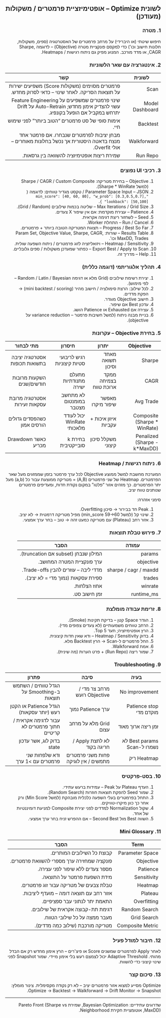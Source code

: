 <div dir="rtl" align="right">

## לשונית Optimize – אופטימיזציית פרמטרים / משקולות (מעודכן)

### 1. מטרה
חיפוש שיטתי (או היברידי) על מרחב פרמטרים של האסטרטגיה (ספים, משקולות, חלונות חישוב וכו') כדי למקסם פונקציית מטרה (Objective) – לדוגמה Sharpe, CAGR, או מדד מורכב. המנוע מפיק גם ניתוח רגישות / Heatmaps.

### 2. אינטגרציה עם שאר הלשוניות
| לשונית | קשר |
|--------|-----|
| Scan | פרמטרים מסוימים (משקולות Score) משפיעים ישירות על תוצאות הסריקה. לאחר שינוי – כדאי לסרוק מחדש. |
| Model Dashboard | שינוי פרמטרים שמשפיעים על Feature Engineering עשוי להצדיק אימון מחדש; Auto-Retrain על Drift יתרחש במקביל אם הופעל בקונפיג. |
| Backtest | אימות סופי של סט פרמטרים “הטוב ביותר” לפני שימוש חיי. |
| Walkforward | מבחן יציבות לפרמטרים שנבחרו. אם פרמטר אחד מנצח בדאטה היסטורית אך נכשל בחלונות מאוחרים – אולי Overfit. |
| Run Repo | שמירת ריצות אופטימיזציה להשוואה בין גרסאות. |

### 3. רכיבי UI נפוצים
1. Objective – בחירת מטריקה: Sharpe / CAGR / Custom Composite (למשל Sharpe * WinRate).  
2. Parameter Space Input – JSON / טקסט מגדיר טווחים: לדוגמה `{ "min_score": [40, 60, 80], "w_prob": [0.3,0.5,0.7], "lookback": [50,100] }`.  
3. Max Iterations / Grid Size – שליטה בכמות שילובים (Grid / Random).  
4. Patience – עצירת מוקדמת: אם אין שיפור X צעדים.  
5. Seed – לשחזור ריצת דגימה אקראית.  
6. Run / Cancel – התחלת Worker.  
7. Progress / Best So Far – תצוגת המטריקה הטובה ביותר + פרמטרים.  
8. Results Table – שורות: Param Set, Objective Value, Sharpe, CAGR, MaxDD, Trades וכו'.  
9. Heatmap / Sensitivity – ויזואליזציה לזוג פרמטרים / ניתוח השפעה שולית.  
10. Export Best / Apply to Scan – כפתור שמעדכן משקולות / ספים גלובליים.  
11. Help – מדריך זה.  

### 4. תהליך אלגוריתמי (דוגמה כללית)
1. יצירת רשימת שילובים (Grid מלא או דגימה Random / Latin / Bayesian – לפי מימוש).  
2. לכל שילוב: הרצת סימולציה / חישוב מהיר (mini backtest / scoring) → הפקת מדדים.  
3. חישוב Objective מוגדר.  
4. עדכון Best אם שיפור.  
5. עצירה אם Exhausted או Patience הושג.  
6. בניית מבנה ניתוח (למשל חשיבות פרמטר – variance reduction על objective).  

### 5. בחירת Objective – עקרונות
| Objective | יתרון | חיסרון | מתי לבחור |
|----------|-------|--------|-----------|
| Sharpe | מאחד תשואה וסיכון | רגיש לריבועי סטיות קיצוניות | אסטרטגיה יציבה בתשואות תכופות |
| CAGR | ממקד בצמיחה ארוכת טווח | מתעלם מתנודתיות ישירה | השקעות מרובות חודשים/שנים |
| Avg Trade | מאפשר שיפור מיקרו | לא מתחשב במומנטום מצטבר | אסטרטגיה מרובת עסקאות זעירות |
| Composite (Sharpe * WinRate) | איזון איכות + עקביות | יכול לעודד WinRate מלאכותי | כשהפסדים גדולים הורסים אמון |
| Penalized (Sharpe - k*MaxDD) | משקלל סיכון קיצוני | בחירת k סובייקטיבית | כאשר Drawdown מכריע |

### 6. ניתוח רגישות / Heatmap
המערכת מחשבת למשל ממוצע Objective לכל ערך פרמטר בזמן שממזגים מעל שאר הפרמטרים. Heatmap של שני פרמטרים (A,B) = מטריקה ממוצעת עבור כל (a,b) מעל יתר הפרמטרים. כך מזהים אזור “פלטו” במקום נקודת חדות, ומעדיפים פרמטרים שנותנים טווח יציב.

סימני אזהרה:  
1. Peak חד בבירור → סיכון Overfitting.  
2. שינוי קל (למשל min_score 59→60) מפיל מטריקה דרמטית → לא יציב.  
3. אזור רחב (Plateau) עם מטריקה כמעט זהה → טוב – בחר ערך אמצעי.  

### 7. פירוש טבלת תוצאות
| עמודה | הסבר |
|-------|------|
| params | המילון שנבחן (subset אם truncation). |
| objective | ערך פונקציית המטרה המחושב. |
| sharpe / cagr / maxdd | מדדי ליבה – עוזרים להבין Trade-offs. |
| trades | ספירת עסקאות (נמוך מדי = לא יציב). |
| winrate | אחוז הצלחות. |
| runtime_ms | זמן חישוב סט. |

### 8. זרימת עבודה מומלצת
1. הגדר Space קטן – בדיקת תקינות (Smoke).  
2. הרחב טווחים משמעותיים (לא צעדים צפופים מדי).  
3. הרץ אופטימיזציה; תעד Top 5.  
4. בדוק Heatmap / Sensitivity – ודא שאין חדות קיצונית.  
5. החל פרמטרים ל-Scan → הרץ Backtest מלא.  
6. אמת Walkforward.  
7. שמור ריצה (Run Repo) + פרט הערות (מה שינית).  

### 9. Troubleshooting
| בעיה | סיבה | פתרון |
|------|------|--------|
| No improvement | מרחב צר מדי / Objective רועש | הגדל טווחים / השתמש ב-Smoothing על תוצאות |
| Patience stop מוקדם מדי | ערך Patience נמוך | הגדל Patience או הקטן רעש (יותר עסקאות) |
| זמן ריצה ארוך מאוד | Grid מלא על מרחב עצום | עבור לדגימה אקראית / חתוך פרמטרים לא קריטיים |
| Best params לא נשמרו ל-Scan | לא לחצת Apply / חריגה בקוד | בדוק לוג, אשר עדכון state |
| Heatmap ריק | פחות משני פרמטרים מתמשים / אין לוגיקה | ודא שלפחות שני פרמטרים עם >1 ערך |

### 10. בסט-פרקטיס
1. העדף Plateau על Peak – עמידות ברעש עתידי.  
2. שמור Seed להפקת תוצאות חוזרות (Random Search).  
3. התחל בפרמטרים בעלי השפעה כלכלית מובהקת (למשל Min Score) ורק אחר כך כוון מיקרו-טוויקים.  
4. שקול Normalization למדדים לפני יצירת Composite למניעת דומיננטיות של אחד.  
5. השווה Best מול Second Best – אם ההפרש זניח בחר ערך אמצעי.  

### 11. Mini Glossary
| Term | הסבר |
|------|------|
| Parameter Space | קבוצת כל השילובים המותרים. |
| Objective | פונקציה שמחזירה ערך מספרי להשוואת פרמטרים. |
| Patience | מספר צעדים ללא שיפור לפני עצירה. |
| Sensitivity | מידת השפעת פרמטר על התוצאה. |
| Heatmap | טבלת צבעים של מטריקה עבור זוג פרמטרים. |
| Plateau | אזור רחב עם תוצאה דומה – מועדף ליציבות. |
| Overfitting | התאמת יתר לנתוני עבר ספציפיים. |
| Random Search | דגימת תת-קבוצה אקראית של שילובים. |
| Grid Search | מעבר ממצה על כל שילובי הטווח. |
| Composite Metric | מטריקה מורכבת (שילוב כמה מדדים). |

### 12. חיבור למודל פעיל
לאחר Apply לפרמטרים שמשנים Score או פיצ'רים – הרץ אימון מחדש רק אם הבדל מהותי. Adaptive Threshold יכול לצמצם רעש בלי אימון מיידי. שמור Snapshot לפני שינוי קיצוני כדי להשוות.

### 13. סיכום קצר
Optimize מסייע למצוא אזור פרמטרים יציב – לא רק נקודה מקסימלית. צינור מומלץ: Optimize → Backtest → Walkforward → Drift Monitor → Snapshot.

---
שדרוגים עתידיים: Bayesian Optimization, שמירת Pareto Front (Sharpe vs MaxDD), אוטומציית חקירת Neighborhood.

</div>
